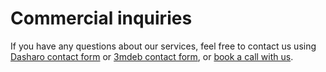 # Commercial inquiries

If you have any questions about our services, feel free to contact us using
[Dasharo contact form](https://dasharo.com/pages/contact.html) or
[3mdeb contact form](https://3mdeb.com/contact/), or [book a call with us](https://calendly.com/3mdeb/consulting-remote-meeting).
